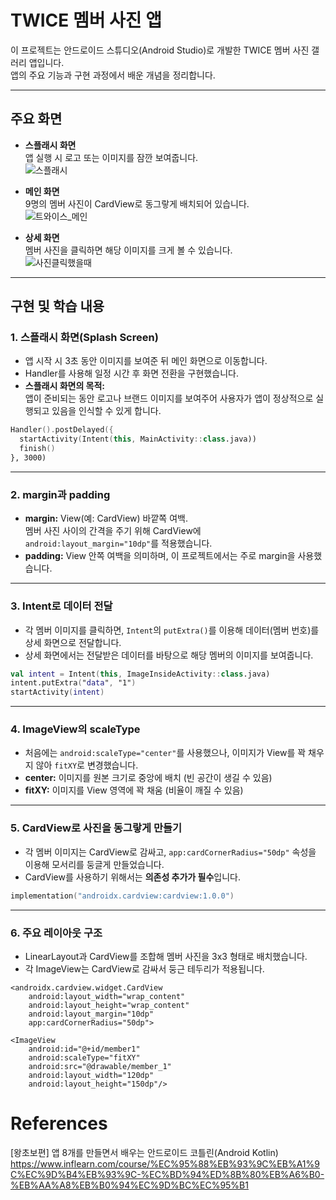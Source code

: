 # TWICE 멤버 사진 앱

이 프로젝트는 안드로이드 스튜디오(Android Studio)로 개발한 TWICE 멤버 사진 갤러리 앱입니다.  
앱의 주요 기능과 구현 과정에서 배운 개념을 정리합니다.

---

## 주요 화면

- **스플래시 화면**  
  앱 실행 시 로고 또는 이미지를 잠깐 보여줍니다.  
  ![스플래시](https://github.com/user-attachments/assets/c8a388da-910b-4c09-aff8-aaf1324c6cb1)


- **메인 화면**  
  9명의 멤버 사진이 CardView로 동그랗게 배치되어 있습니다.  
  ![트와이스_메인](https://github.com/user-attachments/assets/c2f52592-863e-4f7e-a8b6-f9234d6d396a)


- **상세 화면**  
  멤버 사진을 클릭하면 해당 이미지를 크게 볼 수 있습니다.  
  ![사진클릭했을때](https://github.com/user-attachments/assets/5ce13826-05b5-4709-a581-e7e205c2c4ba)


---

## 구현 및 학습 내용

### 1. 스플래시 화면(Splash Screen)

- 앱 시작 시 3초 동안 이미지를 보여준 뒤 메인 화면으로 이동합니다.
- Handler를 사용해 일정 시간 후 화면 전환을 구현했습니다.
- **스플래시 화면의 목적:**  
  앱이 준비되는 동안 로고나 브랜드 이미지를 보여주어 사용자가 앱이 정상적으로 실행되고 있음을 인식할 수 있게 합니다.
```kotlin
Handler().postDelayed({
  startActivity(Intent(this, MainActivity::class.java))
  finish()
}, 3000)
```

---

### 2. margin과 padding

- **margin:** View(예: CardView) 바깥쪽 여백.  
  멤버 사진 사이의 간격을 주기 위해 CardView에 `android:layout_margin="10dp"`를 적용했습니다.
- **padding:** View 안쪽 여백을 의미하며, 이 프로젝트에서는 주로 margin을 사용했습니다.

---

### 3. Intent로 데이터 전달

- 각 멤버 이미지를 클릭하면, `Intent`의 `putExtra()`를 이용해 데이터(멤버 번호)를 상세 화면으로 전달합니다.
- 상세 화면에서는 전달받은 데이터를 바탕으로 해당 멤버의 이미지를 보여줍니다.

```kotlin
val intent = Intent(this, ImageInsideActivity::class.java)
intent.putExtra("data", "1")
startActivity(intent)
```

---

### 4. ImageView의 scaleType

- 처음에는 `android:scaleType="center"`를 사용했으나, 이미지가 View를 꽉 채우지 않아 `fitXY`로 변경했습니다.
- **center:** 이미지를 원본 크기로 중앙에 배치 (빈 공간이 생길 수 있음)
- **fitXY:** 이미지를 View 영역에 꽉 채움 (비율이 깨질 수 있음)

---

### 5. CardView로 사진을 동그랗게 만들기

- 각 멤버 이미지는 CardView로 감싸고, `app:cardCornerRadius="50dp"` 속성을 이용해 모서리를 둥글게 만들었습니다.
- CardView를 사용하기 위해서는 **의존성 추가가 필수**입니다.

```kotlin
implementation("androidx.cardview:cardview:1.0.0")
```

---

### 6. 주요 레이아웃 구조

- LinearLayout과 CardView를 조합해 멤버 사진을 3x3 형태로 배치했습니다.
- 각 ImageView는 CardView로 감싸서 둥근 테두리가 적용됩니다.

```
<androidx.cardview.widget.CardView
    android:layout_width="wrap_content"
    android:layout_height="wrap_content"
    android:layout_margin="10dp"
    app:cardCornerRadius="50dp">

<ImageView
    android:id="@+id/member1"
    android:scaleType="fitXY"
    android:src="@drawable/member_1"
    android:layout_width="120dp"
    android:layout_height="150dp"/>

```

# References
[왕초보편] 앱 8개를 만들면서 배우는 안드로이드 코틀린(Android Kotlin)
https://www.inflearn.com/course/%EC%95%88%EB%93%9C%EB%A1%9C%EC%9D%B4%EB%93%9C-%EC%BD%94%ED%8B%80%EB%A6%B0-%EB%AA%A8%EB%B0%94%EC%9D%BC%EC%95%B1
